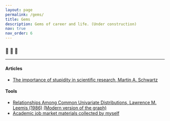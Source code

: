 ```yaml
---
layout: page
permalink: /gems/
title: Gems
description: Gems of career and life. (Under construction)
nav: true
nav_order: 6
---
```


<!-- For now, this page is assumed to be a static description of your courses. You can convert it to a collection similar to `_projects/` so that you can have a dedicated page for each course.

Organize your courses by years, topics, or universities, however you like! -->

###  :gem:  :gem:  :gem:
---


#### **Articles** 

- [The importance of stupidity in scientific research, Martin A. Schwartz](https://web.stanford.edu/~fukamit/schwartz-2008.pdf)


#### **Tools**
- [Relationships Among Common Univariate Distributions, Lawrence M. Leemis (1986)](https://www.jstor.org/stable/pdf/2684876.pdf)  [(Modern version of the graph)](https://www.math.wustl.edu/~jmding/math493/dist.pdf)
- [Academic job market materials collected by myself](/jobmarket/)
